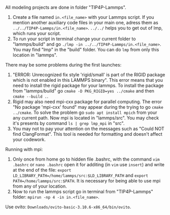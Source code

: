 All modeling projects are done in folder "TIP4P-Lammps".

1) Create a file named `in.<file_name>` with your Lammps script. If you mention another auxiliary code files in your main one, adress them as `../../TIP4P-Lammps/in.<file_name>`. `../../` helps you to get out of lmp, which runs your script.
2) To run your script in terminal change your current folder to "lammps/build" and go `./lmp -in ../../TIP4P-Lammps/in.<file_name>`. You may find "lmp" in the "build" folder. You can do `lmp` from only this location in "lammps".

There may be some problems during the first launches:
1) "ERROR: Unrecognized fix style 'rigid/small' is part of the RIGID package which is not enabled in this LAMMPS binary".
This error means that you need to install the rigid package for your lammps. To install the package from "lammps/build" go `cmake -D PKG_RIGID=yes ../cmake` and then `cmake --build .`.
2) Rigid may also need mpi-cxx package for parallel computing. The error "No package 'mpi-cxx' found" may appear during the trying to go `cmake ../cmake`. To solve the problem go `sudo apt install mpich` from your any current path. Now mpi is located in "lammps/src". You may check it's presents by command `ls | grep lmp_mpi` in "src".
3) You may not to pay your attention on the messages such as "Could NOT find ClangFormat". This tool is needed for formatting and doesn't affect your codework.

Running with mpi:
1) Only once from home go to hidden file .bashrc, with the command `vim .bashrc` or `nano .bashrc` open it for additing (in `vim` use `insert`) and write at the end of the file: `export LD_LIBRARY_PATH=/home/lammps/src:$LD_LIBRARY_PATH` and `export PATH=/home/lammps/src:$PATH`. It is necessary for being able to use mpi from any of your location.
2) Now to run the lammps script go in terminal from "TIP4P-Lammps" folder: `mpirun -np 4 -in in.<file_name>`.

Use ovito:
`Downloads/ovito-basic-3.10.6-x86_64/bin/ovito`.
